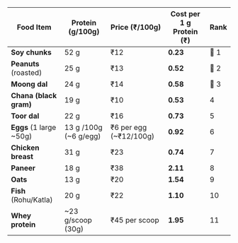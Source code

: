 | Food Item                | Protein (g/100g)       | Price (₹/100g)          | Cost per 1 g Protein (₹) | Rank |
| ------------------------ | ---------------------- | ----------------------- | ------------------------ | ---- |
| **Soy chunks**           | 52 g                   | ₹12                     | **0.23**                 | 🥇 1 |
| **Peanuts** (roasted)    | 25 g                   | ₹13                     | **0.52**                 | 🥈 2 |
| **Moong dal**            | 24 g                   | ₹14                     | **0.58**                 | 🥉 3 |
| **Chana (black gram)**   | 19 g                   | ₹10                     | **0.53**                 | 4    |
| **Toor dal**             | 22 g                   | ₹16                     | **0.73**                 | 5    |
| **Eggs** (1 large \~50g) | 13 g /100g (\~6 g/egg) | ₹6 per egg (\~₹12/100g) | **0.92**                 | 6    |
| **Chicken breast**       | 31 g                   | ₹23                     | **0.74**                 | 7    |
| **Paneer**               | 18 g                   | ₹38                     | **2.11**                 | 8    |
| **Oats**                 | 13 g                   | ₹20                     | **1.54**                 | 9    |
| **Fish** (Rohu/Katla)    | 20 g                   | ₹22                     | **1.10**                 | 10   |
| **Whey protein**         | \~23 g/scoop (30g)     | ₹45 per scoop           | **1.95**                 | 11   |
